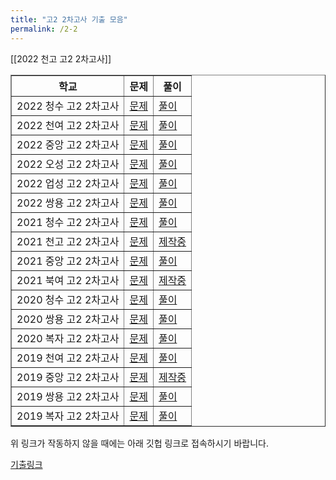 ```yaml
---
title: "고2 2차고사 기출 모음"
permalink: /2-2
---
```


[[2022 천고 고2 2차고사]]


<table border="1">
<th>학교</th> <th>문제</th> <th>풀이</th> 
 <tr>
	<td>2022 청수 고2 2차고사</td>
    <td><a href="/pdf/test2nd/2022/2022 청수 고2 2차고사.pdf">문제</a></td>
    <td><a href="/pdf/test2nd/2022풀이/%5B풀이%5D 2022 청수 고2 2차고사.pdf">풀이</a></td>
  </tr>
   <tr>
	<td>2022 천여 고2 2차고사</td>
    <td><a href="/pdf/test2nd/2022/2022 천여 고2 2차고사.pdf">문제</a></td>
    <td><a href="/pdf/test2nd/2022풀이/%5B풀이%5D 2022 천여 고2 2차고사.pdf">풀이</a></td>
  </tr>
     <tr>
	<td>2022 중앙 고2 2차고사</td>
    <td><a href="/pdf/test2nd/2022/2022 중앙 고2 2차고사.pdf">문제</a></td>
    <td><a href="/pdf/test2nd/2022풀이/%5B풀이%5D 2022 중앙 고2 2차고사.pdf">풀이</a></td>
  </tr>
<tr>
	<td>2022 오성 고2 2차고사</td>
    <td><a href="/pdf/test2nd/2022/2022 오성 고2 2차고사.pdf">문제</a></td>
    <td><a href="/pdf/test2nd/2022풀이/%5B풀이%5D 2022 오성 고2 2차고사.pdf">풀이</a></td>
  </tr>
     <tr>
	<td>2022 업성 고2 2차고사</td>
    <td><a href="/pdf/test2nd/2022/2022 업성 고2 2차고사.pdf">문제</a></td>
    <td><a href="/pdf/test2nd/2022풀이/%5B풀이%5D 2022 업성 고2 2차고사.pdf">풀이</a></td>
  </tr>
  <tr>
	<td>2022 쌍용 고2 2차고사</td>
    <td><a href="/pdf/test2nd/2022/2022 쌍용 고2 2차고사.pdf">문제</a></td>
    <td><a href="/pdf/test2nd/2022풀이/%5B풀이%5D 2022 쌍용 고2 2차고사.pdf">풀이</a></td>
  </tr>
<tr>
	<td>2021 청수 고2 2차고사</td>
    <td><a href="/pdf/test2nd/2021/2021 청수 고2 2차고사.pdf">문제</a></td>
    <td><a href="/pdf/test2nd/2021풀이/%5B풀이%5D 2021 청수 고2 2차고사.pdf">풀이</a></td>
  </tr>
<tr>
	<td>2021 천고 고2 2차고사</td>
    <td><a href="/pdf/test2nd/2021/2021 천고 고2 2차고사.pdf">문제</a></td>
    <td><a href="/pdf/test2nd/2021풀이/%5B풀이%5D 2021 천고 고2 2차고사.pdf">제작중</a></td>
  </tr>
  <tr>
	<td>2021 중앙 고2 2차고사</td>
    <td><a href="/pdf/test2nd/2021/2021 중앙 고2 2차고사.pdf">문제</a></td>
    <td><a href="/pdf/test2nd/2021풀이/%5B풀이%5D 2021 중앙 고2 2차고사.pdf">풀이</a></td>
  </tr>
 <tr>
	<td>2021 북여 고2 2차고사</td>
    <td><a href="/pdf/test2nd/2021/2021 북여 고2 2차고사.pdf">문제</a></td>
    <td><a href="/pdf/test2nd/2021풀이/%5B풀이%5D 2021 북여 고2 2차고사.pdf">제작중</a></td>
  </tr>
  <tr>
	<td>2020 청수 고2 2차고사</td>
    <td><a href="/pdf/test2nd/2020/2020 청수 고2 2차고사.pdf">문제</a></td>
    <td><a href="/pdf/test2nd/2020풀이/%5B풀이%5D 2020 청수 고2 2차고사.pdf">풀이</a></td>
  </tr>
  <tr>
	<td>2020 쌍용 고2 2차고사</td>
    <td><a href="/pdf/test2nd/2020/2020 쌍용 고2 2차고사.pdf">문제</a></td>
    <td><a href="/pdf/test2nd/2020풀이/%5B풀이%5D 2020 쌍용 고2 2차고사.pdf">풀이</a></td>
  </tr>
  <tr>
	<td>2020 복자 고2 2차고사</td>
    <td><a href="/pdf/test2nd/2020/2020 복자 고2 2차고사 기출.pdf">문제</a></td>
    <td><a href="/pdf/test2nd/2020풀이/%5B풀이%5D 2020 복자 고2 2차고사.pdf">풀이</a></td>
  </tr>
  <tr>
	<td>2019 천여 고2 2차고사</td>
    <td><a href="/pdf/test2nd/2019 천여(수1) 2차고사.pdf">문제</a></td>
    <td><a href="/pdf/test2nd/%5B풀이%5D 2019 천여 2차고사.pdf">풀이</a></td>
  </tr>
    <tr>
	<td>2019 중앙 고2 2차고사</td>
    <td><a href="/pdf/test2nd/2019 중앙(수1) 2차고사 기출.pdf">문제</a></td>
    <td><a href="/pdf/test2nd/%5B풀이%5D 2019 중앙(수1) 2차고사 기출.pdf">제작중</a></td>
  </tr>
  <tr>
	<td>2019 쌍용 고2 2차고사</td>
    <td><a href="/pdf/test2nd/2019 쌍용 고2 2차고사.pdf">문제</a></td>
    <td><a href="/pdf/test2nd/%5B풀이%5D 2019 쌍용 고2 2차고사.pdf">풀이</a></td>
  </tr>
  <tr>
	<td>2019 복자 고2 2차고사</td>
    <td><a href="/pdf/test2nd/2019 복자(수1) 2차고사 기출.pdf">문제</a></td>
    <td><a href="/pdf/test2nd/%5B풀이%5D 2019 복자 고2 2차고사.pdf">풀이</a></td>
  </tr>
  </table>

위 링크가 작동하지 않을 때에는 아래 깃헙 링크로 접속하시기 바랍니다.

[기출링크](https://github.com/gwandae/test/tree/main/pdf/test2nd)